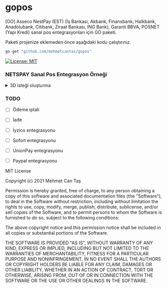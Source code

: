 # gopos
[GO] Asseco NestPay (EST) (İş Bankası, Akbank, Finansbank, Halkbank, Anadolubank, Citibank, Ziraat Bankası, ING Bank), Garanti BBVA, POSNET (Yapı Kredi) sanal pos entegrasyonları için GO paketi.



Paketi projenize eklemeden önce aşağıdaki kodu çalıştırınız.

```bash
go get "github.com/mehmetcantas/gopos"
```

[![License: MIT](https://img.shields.io/badge/License-MIT-yellow.svg)](https://opensource.org/licenses/MIT)

### NETSPAY Sanal Pos Entegrasyon Örneği

<details>
<summary>3D isteği oluşturma</summary>

Netspay sanal pos entegrasyonu için öncelikle gerekli bilgileri girerek 3D ekranına post edilecek formun oluşturulması sağlanmalıdır.
Aşağıdaki örnekte yer alan test bilgileri ile 3D ekranına post edilecek olan formu oluşturabilirsiniz.
Geriye dönen HTML form içeriğini herhangi bir HTML sayfasına eklediğinizde otomatik olarak 3D doğrulama sayfasına yönleneceksiniz.

```go
package main

import (
	"fmt"

	"github.com/mehmetcantas/gopos/netspay_provider"
	"github.com/mehmetcantas/gopos/models"
)

func main() {
	req := models.PaymentGatewayRequest{
		CardHolderName:       "Mehmet Can Taş",
		CardNumber:           "4355084355084358", // test kredi kartı
		ExpireMonth:          "12",
		ExpireYear:           "26",
		CVV:                  "000",
		CustomerEmailAddress: "tass.mehmetcan@outlook.com",
		CompanyName:          "DOGO TASARIM SAN. ve TİC. A.Ş.",
		OrderNumber:          "12343242",
		OrderTotal:           142.54,
		InstallmentCount:     1,
		UserID:               "12312414",
		CurrencyCode:         "TL",
		LanguageCode:         "tr",
		CustomerIPAddress:    "127.0.0.1",
		CardType:             "VISA",
		SuccessURL:           "http://localhost:8090/netspay/verify",
		FailURL:              "http://localhost:8090/netspay/verify",
	}

	var netspay = netspay_provider.Netspay{
		UseSandbox:                 true,
		MerchantID:                 "100200000",
		StoreKey:                   "123456",
		BankName:                   "Akbank",
		ApiURL:                     "https://entegrasyon.asseco-see.com.tr/fim/est3Dgate",
		SecurityType:               "3D_PAY",
		UseManufacturerCardSupport: false,
	}
	res, _ := netspay.PreparePaymentGatewayForm(&req)
	
	fmt.Println(res)
}


```
 </details>

### TODO

- [ ] Ödeme iptali
- [ ] İade
- [ ] İyzico entegrasyonu
- [ ] Sofort entegrasyonu
- [ ] UnionPay entegrasyonu
- [ ] Paypal entegrasyonu





MIT License

Copyright (c) 2021 Mehmet Can Taş

Permission is hereby granted, free of charge, to any person obtaining a copy
of this software and associated documentation files (the "Software"), to deal
in the Software without restriction, including without limitation the rights
to use, copy, modify, merge, publish, distribute, sublicense, and/or sell
copies of the Software, and to permit persons to whom the Software is
furnished to do so, subject to the following conditions:

The above copyright notice and this permission notice shall be included in all
copies or substantial portions of the Software.

THE SOFTWARE IS PROVIDED "AS IS", WITHOUT WARRANTY OF ANY KIND, EXPRESS OR
IMPLIED, INCLUDING BUT NOT LIMITED TO THE WARRANTIES OF MERCHANTABILITY,
FITNESS FOR A PARTICULAR PURPOSE AND NONINFRINGEMENT. IN NO EVENT SHALL THE
AUTHORS OR COPYRIGHT HOLDERS BE LIABLE FOR ANY CLAIM, DAMAGES OR OTHER
LIABILITY, WHETHER IN AN ACTION OF CONTRACT, TORT OR OTHERWISE, ARISING FROM,
OUT OF OR IN CONNECTION WITH THE SOFTWARE OR THE USE OR OTHER DEALINGS IN THE
SOFTWARE.
